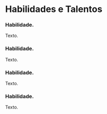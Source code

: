
# Habilidades e Talentos

### Habilidade.

Texto.

### Habilidade.

Texto.

### Habilidade.

Texto.

### Habilidade.

Texto.